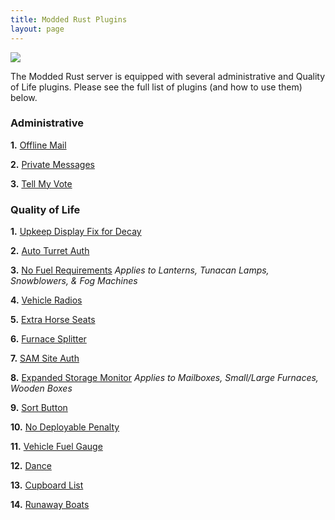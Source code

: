 ```yaml
---
title: Modded Rust Plugins
layout: page
---
```


<img src="/public/rust_rules.jpeg"/>

The Modded Rust server is equipped with several administrative and Quality of Life plugins. Please see the full list of plugins (and how to use them) below.

### Administrative

**1.** [Offline Mail](https://umod.org/plugins/offline-mail)

**2.** [Private Messages](https://umod.org/plugins/private-messages)

**3.** [Tell My Vote](https://umod.org/plugins/tell-my-vote)


### Quality of Life

**1.** [Upkeep Display Fix for Decay](https://umod.org/plugins/upkeep-display-fix)

**2.** [Auto Turret Auth](https://umod.org/plugins/auto-turret-authorization)

**3.** [No Fuel Requirements](https://umod.org/plugins/no-fuel-requirements) _Applies to Lanterns, Tunacan Lamps, Snowblowers, & Fog Machines_

**4.** [Vehicle Radios](https://umod.org/plugins/car-radio)

**5.** [Extra Horse Seats](https://umod.org/plugins/horse-seat)

**6.** [Furnace Splitter](https://umod.org/plugins/furnace-splitter) 

**7.** [SAM Site Auth](https://umod.org/plugins/sam-site-authorization)

**8.** [Expanded Storage Monitor](https://umod.org/plugins/storage-monitor-control) _Applies to Mailboxes, Small/Large Furnaces, Wooden Boxes_

**9.** [Sort Button](https://umod.org/plugins/sort-button)

**10.** [No Deployable Penalty](https://umod.org/plugins/no-deployable-penalty)

**11.** [Vehicle Fuel Gauge](https://umod.org/plugins/fuel-gauge)

**12.** [Dance](https://umod.org/plugins/dance)

**13.** [Cupboard List](https://umod.org/plugins/cupboard-list)

**14.** [Runaway Boats](https://umod.org/plugins/runaway-boats)


